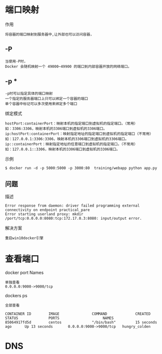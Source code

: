 


# 端口映射

作用

    将容器的端口映射到服务器中,让外部也可以访问容器，


## -P 

    当使用-P时，
    Docker 会随机映射一个 49000~49900 的端口到内部容器开放的网络端口。

## -p *

    -p时可以指定具体的端口映射
    一个指定的服务器端口上只可以绑定一个容器的端口
    单个容器中标记可以多次使用来绑定多个端口

绑定模式
    
    hostPort:containerPort：映射本机的指定端口到虚拟机的指定端口。（常用） 
    如：3306:3306，映射本机的3306端口到虚拟机的3306端口。
    ip:hostPort:containerPort：映射指定地址的指定端口到虚拟机的指定端口（不常用） 
    如：127.0.0.1:3306:3306，映射本机的3306端口到虚拟机的3306端口。 
    ip::containerPort：映射指定地址的任意端口到虚拟机的指定端口。（不常用） 
    如：127.0.0.1::3306，映射本机的3306端口到虚拟机的3306端口。 
 
示例


    $ docker run -d -p 5000:5000 -p 3000:80  training/webapp python app.py 


## 问题

描述

    Error response from daemon: driver failed programming external connectivity on endpoint practical_pare 
    Error starting userland proxy: mkdir /port/tcp:0.0.0.0:8080:tcp:172.17.0.3:8080: input/output error.     
    
解决方案

    重启win10docker引擎    

# 查看端口

docker port Names

    单独查看  
    0.0.0.0:9000->9000/tcp

dockers ps  

    全部查看  

    CONTAINER ID        IMAGE               COMMAND             CREATED             STATUS              PORTS                    NAMES
    85064917fd5d        centos              "/bin/bash"         15 seconds ago      Up 13 seconds       0.0.0.0:9000->9000/tcp   hungry_colden


   
        
# DNS


           